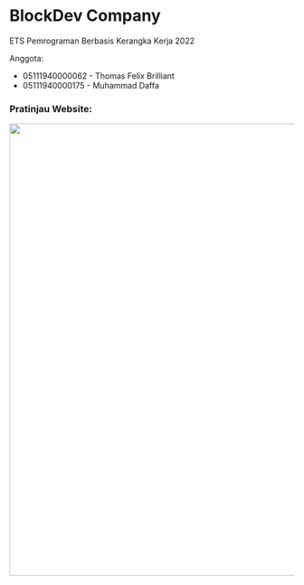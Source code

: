 # BlockDev Company

ETS Pemrograman Berbasis Kerangka Kerja 2022

Anggota:
- 05111940000062 - Thomas Felix Brilliant
- 05111940000175 - Muhammad Daffa

### Pratinjau Website:
<img src="https://user-images.githubusercontent.com/37539546/162559252-5e27df72-2a4d-4c1b-9db2-9efe1f20699a.png" width="800">
